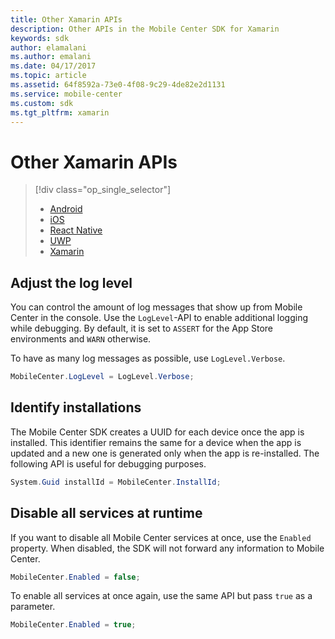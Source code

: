 ```yaml
---
title: Other Xamarin APIs
description: Other APIs in the Mobile Center SDK for Xamarin
keywords: sdk
author: elamalani
ms.author: emalani
ms.date: 04/17/2017
ms.topic: article
ms.assetid: 64f8592a-73e0-4f08-9c29-4de82e2d1131
ms.service: mobile-center
ms.custom: sdk
ms.tgt_pltfrm: xamarin
---
```


# Other Xamarin APIs

> [!div class="op_single_selector"]
> * [Android](android.md)
> * [iOS](ios.md)
> * [React Native](react-native.md)
> * [UWP](uwp.md)
> * [Xamarin](xamarin.md)

## Adjust the log level

You can control the amount of log messages that show up from Mobile Center in the console. Use the `LogLevel`-API to enable additional logging while debugging. By default, it is set to `ASSERT` for the App Store environments and `WARN` otherwise.

To have as many log messages as possible, use `LogLevel.Verbose`.

```csharp
MobileCenter.LogLevel = LogLevel.Verbose;
```

## Identify installations

The Mobile Center SDK creates a UUID for each device once the app is installed. This identifier remains the same for a device when the app is updated and a new one is generated only when the app is re-installed. The following API is useful for debugging purposes.

```csharp
System.Guid installId = MobileCenter.InstallId;
```

## Disable all services at runtime

If you want to disable all Mobile Center services at once, use the `Enabled` property. When disabled, the SDK will not forward any information to Mobile Center.

```csharp
MobileCenter.Enabled = false;
```

To enable all services at once again, use the same API but pass `true` as a parameter.

```csharp
MobileCenter.Enabled = true;
```